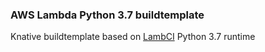 ### AWS Lambda Python 3.7 buildtemplate

Knative buildtemplate based on [LambCI](https://github.com/lambci/docker-lambda) Python 3.7 runtime
